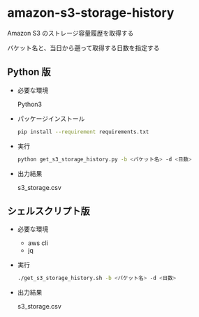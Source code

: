 # amazon-s3-storage-history

Amazon S3 のストレージ容量履歴を取得する

バケット名と、当日から遡って取得する日数を指定する

## Python 版

- 必要な環境

  Python3

- パッケージインストール

  ```bash
  pip install --requirement requirements.txt
  ```

- 実行

  ```bash
  python get_s3_storage_history.py -b <バケット名> -d <日数>
  ```

- 出力結果

  s3_storage.csv

## シェルスクリプト版

- 必要な環境

  - aws cli
  - jq

- 実行

  ```bash
  ./get_s3_storage_history.sh -b <バケット名> -d <日数>
  ```

- 出力結果

  s3_storage.csv
